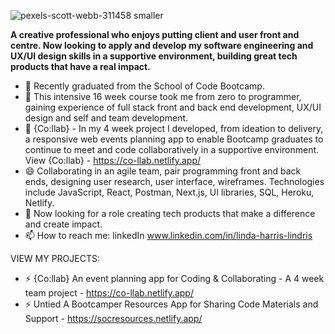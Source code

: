 ![pexels-scott-webb-311458 smaller](https://user-images.githubusercontent.com/93371648/160214314-5216bc5f-e976-49bd-95f2-ef5aaf7074fc.jpg)



**A creative professional who enjoys putting client and user front and centre. Now looking to apply and develop my software engineering and UX/UI design skills in a supportive environment, building great tech products that have a real impact.**


- 🔭 Recently graduated from the School of Code Bootcamp.
- 🌱 This intensive 16 week course took me from zero to programmer, gaining experience of full stack front and back end development, UX/UI design and self and team development.
- 👯 {Co:llab} - In my 4 week project I developed, from ideation to delivery, a responsive web events planning app to enable Bootcamp graduates to continue to meet and code collaboratively in a supportive environment.   View {Co:llab} - https://co-llab.netlify.app/
- 😄 Collaborating in an agile team, pair programming front and back ends, designing user research, user interface, wireframes. Technologies include JavaScript, React, Postman, Next.js, UI libraries, SQL, Heroku, Netlify.   
- 💬 Now looking for a role creating tech products that make a difference and create impact.
- 📫 How to reach me: linkedIn www.linkedin.com/in/linda-harris-lindris

VIEW MY PROJECTS:
- ⚡ {Co:llab} An event planning app for Coding & Collaborating - A 4 week team project  - https://co-llab.netlify.app/
- ⚡ Untied A Bootcamper Resources App for Sharing Code Materials and Support  - https://socresources.netlify.app/

